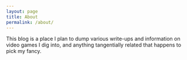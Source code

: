 ```yaml
---
layout: page
title: About
permalink: /about/
---
```


This blog is a place I plan to dump various write-ups and information on video
games I dig into, and anything tangentially related that happens to pick my
fancy.
